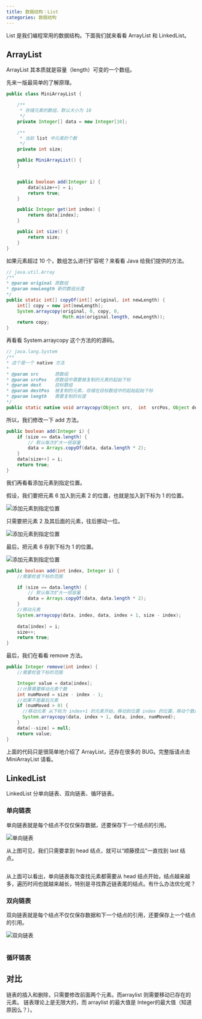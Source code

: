 ```yaml
---
title: 数据结构：List
categories: 数据结构
---
```


List 是我们编程常用的数据结构。下面我们就来看看 ArrayList 和 LinkedList。

<!-- more -->

## ArrayList

ArrayList 其本质就是容量（length）可变的一个数组。

先来一版最简单的了解原理。

```Java
public class MiniArrayList {

    /**
     * 存储元素的数组，默认大小为 10
     */
    private Integer[] data = new Integer[10];

    /**
     * 当前 list 中元素的个数
     */
    private int size;

    public MiniArrayList() {
    }


    public boolean add(Integer i) {
        data[size++] = i;
        return true;
    }

    public Integer get(int index) {
        return data[index];
    }

    public int size() {
        return size;
    }
}
```

如果元素超过 10 个，数组怎么进行扩容呢？来看看 Java 给我们提供的方法。

```Java
// java.util.Array
/**
* @param original 原数组
* @param newLength 新的数组长度
*/
public static int[] copyOf(int[] original, int newLength) {
    int[] copy = new int[newLength];
    System.arraycopy(original, 0, copy, 0,
                     Math.min(original.length, newLength));
    return copy;
}
```
再看看 System.arraycopy 这个方法的的源码。

```Java
// java.lang.System
/**
* 这个是一个 native 方法
*
* @param src      原数组
* @param srcPos   原数组中需要被复制的元素的起始下标
* @param dest     目标数组
* @param destPos  被复制的元素，存储在目标数组中的起始起始下标
* @param length   需要复制的长度
*/
public static native void arraycopy(Object src,  int  srcPos, Object dest, int destPos, int length);
```

所以，我们修改一下 add 方法。

```Java
public boolean add(Integer i) {
    if (size == data.length) {
        // 默认每次扩大一倍容量
        data = Arrays.copyOf(data, data.length * 2);
    }
    data[size++] = i;
    return true;
}
```

我们再看看添加元素到指定位置。

假设，我们要把元素 6 加入到元素 2 的位置，也就是加入到下标为 1 的位置。

![添加元素到指定位置](http://p0e1o9bcz.bkt.clouddn.com/list/arraylist-add-index-data-1.png?imageView2/0/q/100|watermark/2/text/eWFuZ2Rvbmdkb25nLm9yZw==/font/5a6L5L2T/fontsize/240/fill/IzAwMDAwMA==/dissolve/100/gravity/SouthEast/dx/10/dy/10|imageslim)

只需要把元素 2 及其后面的元素，往后挪动一位。

![添加元素到指定位置](http://p0e1o9bcz.bkt.clouddn.com/list/arraylist-add-index-data-2.png?imageView2/0/q/100|watermark/2/text/eWFuZ2Rvbmdkb25nLm9yZw==/font/5a6L5L2T/fontsize/240/fill/IzAwMDAwMA==/dissolve/100/gravity/SouthEast/dx/10/dy/10|imageslim)

最后，把元素 6 存到下标为 1 的位置。

![添加元素到指定位置](http://p0e1o9bcz.bkt.clouddn.com/list/arraylist-add-index-data-3.png?imageView2/0/q/100|watermark/2/text/eWFuZ2Rvbmdkb25nLm9yZw==/font/5a6L5L2T/fontsize/240/fill/IzAwMDAwMA==/dissolve/100/gravity/SouthEast/dx/10/dy/10|imageslim)


```Java
public boolean add(int index, Integer i) {
    //需要检查下标的范围

    if (size == data.length) {
        // 默认每次扩大一倍容量
        data = Arrays.copyOf(data, data.length * 2);
    }
    //移动元素
    System.arraycopy(data, index, data, index + 1, size - index);
    
    data[index] = i;
    size++;
    return true;
}
```

最后，我们在看看 remove 方法。

```Java
public Integer remove(int index) {
    //需要检查下标的范围

    Integer value = data[index];
    //计算需要移动元素个数
    int numMoved = size - index - 1;
    //如果不是最后元素
    if (numMoved > 0) {
      //移动元素 从下标为 index+1 的元素开始，移动到位置 index 的位置，移动个数是 numMoved
      System.arraycopy(data, index + 1, data, index, numMoved);
    }
    data[--size] = null;
    return value;
}
```

上面的代码只是很简单地介绍了 ArrayList，还存在很多的 BUG。完整版请点击 MiniArrayList 请看。


## LinkedList

LinkedList 分单向链表、双向链表、循环链表。

### 单向链表

单向链表就是每个结点不仅仅保存数据，还要保存下一个结点的引用。

![单向链表](http://p0e1o9bcz.bkt.clouddn.com/list/singly.png?imageView2/0/q/100|watermark/2/text/eWFuZ2Rvbmdkb25nLm9yZw==/font/5a6L5L2T/fontsize/240/fill/IzAwMDAwMA==/dissolve/100/gravity/SouthEast/dx/10/dy/10|imageslim)

从上图可见，我们只需要拿到 head 结点，就可以“顺藤摸瓜”一直找到 last 结点。

```Java


```

从上面可以看出，单向链表每次查找元素都需要从 head 结点开始，结点越来越多，遍历时间也就越来越长，特别是寻找靠近链表尾的结点。有什么办法优化呢？

### 双向链表


双向链表就是每个结点不仅仅保存数据和下一个结点的引用，还要保存上一个结点的引用。

![双向链表](http://p0e1o9bcz.bkt.clouddn.com/list/doubly.png?imageView2/0/q/100|watermark/2/text/eWFuZ2Rvbmdkb25nLm9yZw==/font/5a6L5L2T/fontsize/240/fill/IzAwMDAwMA==/dissolve/100/gravity/SouthEast/dx/10/dy/10|imageslim)

```Java

```

### 循环链表


## 对比


链表的插入和删除，只需要修改前面两个元素。而arraylist 则需要移动已存在的元素。
链表理论上是无限大的，而 arraylist 的最大值是 Integer的最大值（知道原因么？）。

